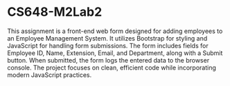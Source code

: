 # CS648-M2Lab2

This assignment is a front-end web form designed for adding employees to an Employee Management System. It utilizes Bootstrap for styling and JavaScript for handling form submissions. The form includes fields for Employee ID, Name, Extension, Email, and Department, along with a Submit button. When submitted, the form logs the entered data to the browser console. The project focuses on clean, efficient code while incorporating modern JavaScript practices.